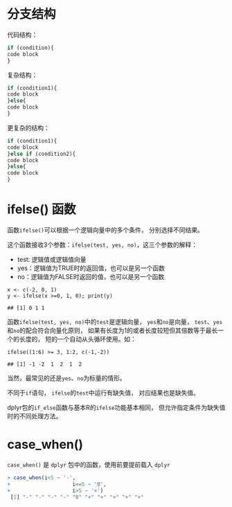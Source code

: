 # 分支结构

代码结构：

```r
if (condition){
code block
}
```

复杂结构：

```r
if (condition1){
code block
}else{
code block
}
```

更复杂的结构：

```r
if (condition1){
code block
}else if (condition2){
code block
}else{
code block
}
```

# ifelse() 函数

函数`ifelse()`可以根据一个逻辑向量中的多个条件， 分别选择不同结果。

这个函数接收3个参数：`ifelse(test, yes, no)`，这三个参数的解释：

* test: 逻辑值或逻辑值向量
* yes：逻辑值为TRUE时的返回值，也可以是另一个函数
* no：逻辑值为FALSE时返回的值，也可以是另一个函数

```
x <- c(-2, 0, 1)
y <- ifelse(x >=0, 1, 0); print(y)
```

```
## [1] 0 1 1
```

函数`ifelse(test, yes, no)`中的`test`是逻辑向量， `yes`和`no`是向量， `test`、`yes`和`no`的配合符合向量化原则， 如果有长度为1的或者长度较短但其倍数等于最长一个的长度的， 短的一个自动从头循环使用。如：

```
ifelse((1:6) >= 3, 1:2, c(-1,-2))
```

```
## [1] -1 -2  1  2  1  2
```

当然，最常见的还是`yes`、`no`为标量的情形。

不同于`if`语句， `ifelse`的`test`中运行有缺失值， 对应结果也是缺失值。

dplyr包的`if_else`函数与基本R的`ifelse`功能基本相同， 但允许指定条件为缺失值时的不同处理方法。

# case_when()

`case_when()` 是 `dplyr` 包中的函数，使用前要提前载入 `dplyr`

```r
> case_when(i<5 ~ '-',
+                    i==5 ~ '0',
+                    i>5 ~ '+')
 [1] "-" "-" "-" "-" "0" "+" "+" "+" "+" "+"
```

